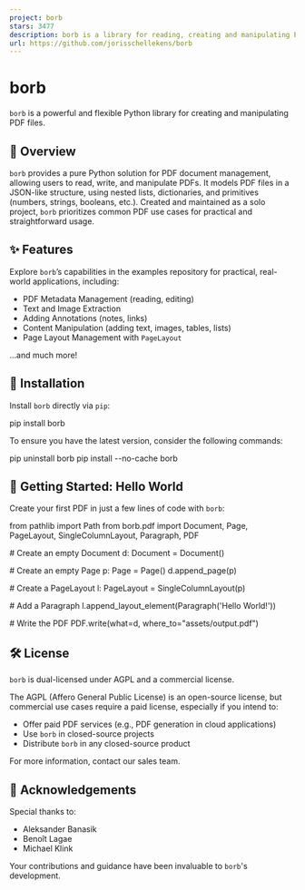 ```yaml
---
project: borb
stars: 3477
description: borb is a library for reading, creating and manipulating PDF files in python.
url: https://github.com/jorisschellekens/borb
---
```


borb
====

`borb` is a powerful and flexible Python library for creating and manipulating PDF files.

📖 Overview
-----------

`borb` provides a pure Python solution for PDF document management, allowing users to read, write, and manipulate PDFs. It models PDF files in a JSON-like structure, using nested lists, dictionaries, and primitives (numbers, strings, booleans, etc.). Created and maintained as a solo project, `borb` prioritizes common PDF use cases for practical and straightforward usage.

✨ Features
----------

Explore `borb`’s capabilities in the examples repository for practical, real-world applications, including:

-   PDF Metadata Management (reading, editing)
-   Text and Image Extraction
-   Adding Annotations (notes, links)
-   Content Manipulation (adding text, images, tables, lists)
-   Page Layout Management with `PageLayout`

…and much more!

🚀 Installation
---------------

Install `borb` directly via `pip`:

pip install borb

To ensure you have the latest version, consider the following commands:

pip uninstall borb
pip install --no-cache borb

👋 Getting Started: Hello World
-------------------------------

Create your first PDF in just a few lines of code with `borb`:

from pathlib import Path
from borb.pdf import Document, Page, PageLayout, SingleColumnLayout, Paragraph, PDF

\# Create an empty Document
d: Document \= Document()

\# Create an empty Page
p: Page \= Page()
d.append\_page(p)

\# Create a PageLayout
l: PageLayout \= SingleColumnLayout(p)

\# Add a Paragraph
l.append\_layout\_element(Paragraph('Hello World!'))

\# Write the PDF
PDF.write(what\=d, where\_to\="assets/output.pdf")

🛠 License
----------

`borb` is dual-licensed under AGPL and a commercial license.

The AGPL (Affero General Public License) is an open-source license, but commercial use cases require a paid license, especially if you intend to:

-   Offer paid PDF services (e.g., PDF generation in cloud applications)
-   Use `borb` in closed-source projects
-   Distribute `borb` in any closed-source product

For more information, contact our sales team.

🙏 Acknowledgements
-------------------

Special thanks to:

-   Aleksander Banasik
-   Benoît Lagae
-   Michael Klink

Your contributions and guidance have been invaluable to `borb`'s development.
